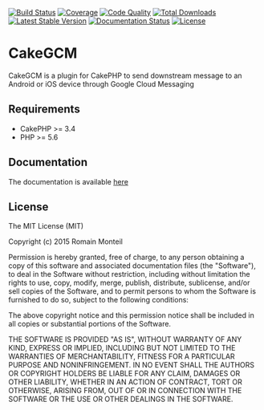 [![Build Status](https://img.shields.io/travis/ker0x/CakeGCM.svg?style=flat-square)](https://travis-ci.org/ker0x/CakeGCM)
[![Coverage](https://img.shields.io/coveralls/ker0x/CakeGCM/master.svg?style=flat-square)](https://coveralls.io/github/ker0x/CakeGCM)
[![Code Quality](https://img.shields.io/scrutinizer/g/filp/whoops.svg?style=flat-square)](https://scrutinizer-ci.com/g/ker0x/CakeGCM/)
[![Total Downloads](https://img.shields.io/packagist/dt/ker0x/cake_gcm.svg?style=flat-square)](https://packagist.org/packages/ker0x/cake_gcm)
[![Latest Stable Version](https://img.shields.io/packagist/v/ker0x/cake_gcm.svg?style=flat-square)](https://packagist.org/packages/ker0x/cake_gcm)
[![Documentation Status](https://readthedocs.org/projects/cakegcm/badge/?version=latest&style=flat-square)](http://cakegcm.readthedocs.org/en/latest/?badge=latest)
[![License](https://img.shields.io/badge/license-MIT-brightgreen.svg?style=flat-square)](https://packagist.org/packages/ker0x/cake_gcm)

# CakeGCM

CakeGCM is a plugin for CakePHP to send downstream message to an Android or iOS device through Google Cloud Messaging

## Requirements

* CakePHP >= 3.4
* PHP >= 5.6

## Documentation

The documentation is available [here](http://cakegcm.readthedocs.org/en/latest/)

## License

The MIT License (MIT)

Copyright (c) 2015 Romain Monteil

Permission is hereby granted, free of charge, to any person obtaining a copy
of this software and associated documentation files (the "Software"), to deal
in the Software without restriction, including without limitation the rights
to use, copy, modify, merge, publish, distribute, sublicense, and/or sell
copies of the Software, and to permit persons to whom the Software is
furnished to do so, subject to the following conditions:

The above copyright notice and this permission notice shall be included in all
copies or substantial portions of the Software.

THE SOFTWARE IS PROVIDED "AS IS", WITHOUT WARRANTY OF ANY KIND, EXPRESS OR
IMPLIED, INCLUDING BUT NOT LIMITED TO THE WARRANTIES OF MERCHANTABILITY,
FITNESS FOR A PARTICULAR PURPOSE AND NONINFRINGEMENT. IN NO EVENT SHALL THE
AUTHORS OR COPYRIGHT HOLDERS BE LIABLE FOR ANY CLAIM, DAMAGES OR OTHER
LIABILITY, WHETHER IN AN ACTION OF CONTRACT, TORT OR OTHERWISE, ARISING FROM,
OUT OF OR IN CONNECTION WITH THE SOFTWARE OR THE USE OR OTHER DEALINGS IN THE
SOFTWARE.

